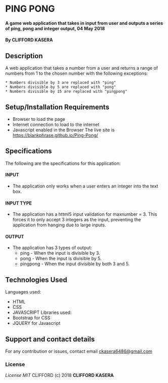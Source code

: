 # PING PONG
#### A game web application that takes in input from user and outputs a series of ping, pong and integer output, 04 May 2018
#### By **CLIFFORD KASERA**
## Description
A web application that takes a number from a user and returns a range of numbers from 1 to the chosen number with the following exceptions:

    * Numbers divisible by 3 are replaced with "ping"
    * Numbers divisible by 5 are replaced with "pong"
    * Numbers divisible by 15 are replaced with "pingpong"

## Setup/Installation Requirements
* Browser to load the page
* Internet connection to load to the internet
* Javascript enabled in the Browser
The live site is https://blankphrase.github.io/Ping-Pong/
## Specifications
The following are the specifications for this application:
#### INPUT
* The application only works when a user enters an integer into the text box.

#### INPUT TYPE
  * The application has a httml5 input validation for maxnumber = 3. This forces it to only accept 3 integers as the input, preventing the application from hanging due to large inputs.

#### OUTPUT
* The application has 3 types of output:
  * ping - When the input is divisible by 3.
  * pong - When the input is divisible by 5.
  * pingpong - When the input divisible by both 3 and 5.
## Technologies Used
Languages used:
  * HTML
  * CSS
  * JAVASCRIPT
Libraries used:
  * Bootstrap for CSS
  * JQUERY for Javascript
## Support and contact details
For any contribution or issues, contact email ckasera6486@gmail.com
### License
*License MIT*
CLIFFORD (c) 2018 **CLIFFORD KASERA**

